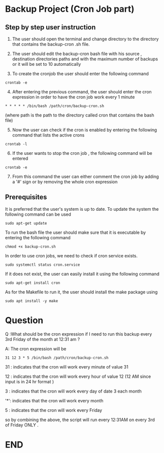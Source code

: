 # Backup Project (Cron Job part)

## Step by step user instruction
1. The user should open the terminal and change directory to the directory that contains the backup-cron .sh file.

2. The user should edit the backup-cron bash file with his source , destination directories paths and with the maximum number of backups or it will be set to 10 automatically

3. To create the cronjob the user should enter the following command
```
crontab -e
```

4. After entering the previous command, the user should enter the cron expression in order to have the cron job work every 1 minute
```
* * * * * /bin/bash /path/cron/backup-cron.sh
```
(where path is the path to the directory called cron that contains the bash file)

5. Now the user can check if the cron is enabled by entering the following command that lists the active crons
```
crontab -l
```

6. If the user wants to stop the cron job , the following command will be entered
```
crontab -e
```

7. From this command the user can either comment the cron job by adding a '#' sign or by removing the whole cron expression

## Prerequisites

It is preferred that the user's system is up to date. To update the system the following command can be used
```
sudo apt-get update
```
To run the bash file the user should make sure that it is executable by entering the following command
```
chmod +x backup-cron.sh
```
In order to use cron jobs, we need to check if cron service exists. 
```
sudo systemctl status cron.service
```
If it does not exist, the user can easily install it using the following command
```
sudo apt-get install cron
```
As for the Makefile to run it, the user should install the make package using
```
sudo apt install -y make
```
# Question

Q :What should be the cron expression if I need to run this backup every 3rd Friday
of the month at 12:31 am ?

A: The cron expression will be
```
31 12 3 * 5 /bin/bash /path/cron/backup-cron.sh
```
31 : indicates that the cron will work every minute of value 31

12 : indicates that the cron will work every hour of value 12  (12 AM since input is in 24 hr format )

3  : indicates that the cron will work every day of date 3 each month

'*': indicates that the cron will work every month

5  : indicates that the cron will work every Friday

so by combining the above, the script will run every 12:31AM on every 3rd of Friday ONLY .

# END
